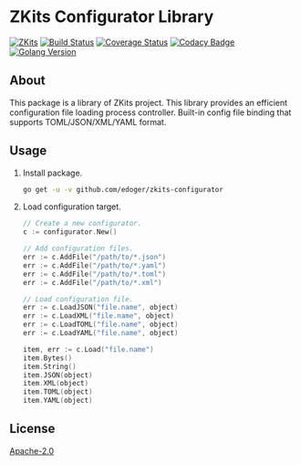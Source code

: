 # ZKits Configurator Library #

[![ZKits](https://img.shields.io/badge/ZKits-Library-f3c)](https://github.com/edoger/zkits-configurator)
[![Build Status](https://travis-ci.org/edoger/zkits-configurator.svg?branch=master)](https://travis-ci.org/edoger/zkits-configurator)
[![Coverage Status](https://coveralls.io/repos/github/edoger/zkits-configurator/badge.svg?branch=master)](https://coveralls.io/github/edoger/zkits-configurator?branch=master)
[![Codacy Badge](https://api.codacy.com/project/badge/Grade/11e8102293d44ede913f7f47603210ef)](https://www.codacy.com/manual/edoger/zkits-configurator?utm_source=github.com&amp;utm_medium=referral&amp;utm_content=edoger/zkits-configurator&amp;utm_campaign=Badge_Grade)
[![Golang Version](https://img.shields.io/badge/golang-1.13+-orange)](https://github.com/edoger/zkits-configurator)

## About ##

This package is a library of ZKits project.
This library provides an efficient configuration file loading process controller. 
Built-in config file binding that supports TOML/JSON/XML/YAML format.

## Usage ##

 1. Install package.
 
    ```sh
    go get -u -v github.com/edoger/zkits-configurator
    ```
 
 2. Load configuration target.
 
    ```go
    // Create a new configurator.
    c := configurator.New()

    // Add configuration files.
    err := c.AddFile("/path/to/*.json")
    err := c.AddFile("/path/to/*.yaml")
    err := c.AddFile("/path/to/*.toml")
    err := c.AddFile("/path/to/*.xml")

    // Load configuration file.
    err := c.LoadJSON("file.name", object)
    err := c.LoadXML("file.name", object)
    err := c.LoadTOML("file.name", object)
    err := c.LoadYAML("file.name", object)
    
    item, err := c.Load("file.name")
    item.Bytes()
    item.String()
    item.JSON(object)
    item.XML(object)
    item.TOML(object)
    item.YAML(object)
    ```

## License ##

[Apache-2.0](http://www.apache.org/licenses/LICENSE-2.0)
